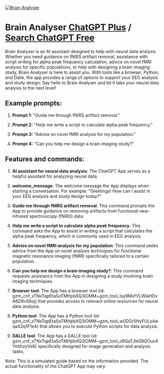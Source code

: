 
[![Brain Analyser](https://files.oaiusercontent.com/file-64DEMJw7wZSKvgGx6FJUmEhU?se=2123-10-19T11%3A31%3A37Z&sp=r&sv=2021-08-06&sr=b&rscc=max-age%3D31536000%2C%20immutable&rscd=attachment%3B%20filename%3D967b9fa8-089a-4cf4-8c51-2c0bf749d77a.png&sig=BxFUICyjBFTRqM2p0mrRz/ugQgx0Vw71q4vhCYwtCe8%3D)](https://chat.openai.com/g/g-xm3sxO7Ej-brain-analyser)

# Brain Analyser [ChatGPT Plus](https://chat.openai.com/g/g-xm3sxO7Ej-brain-analyser) / [Search ChatGPT Free](https://gptcall.net/index.html#/?search=Brain%20Analyser)

Brain Analyser is an AI assistant designed to help with neural data analysis. Whether you need guidance on fNIRS artifact removal, assistance with script writing for alpha peak frequency calculation, advice on novel fMRI analysis for specific populations, or help with designing a brain imaging study, Brain Analyser is here to assist you. With tools like a browser, Python, and Dalle, the app provides a range of options to support your EEG analysis and study design. Say hello to Brain Analyser and let it take your neural data analysis to the next level!

## Example prompts:

1. **Prompt 1:** "Guide me through fNIRS artifact removal."

2. **Prompt 2:** "Help me write a script to calculate alpha peak frequency."

3. **Prompt 3:** "Advise on novel fMRI analysis for my population."

4. **Prompt 4:** "Can you help me design a brain imaging study?"

## Features and commands:

1. **AI assistant for neural data analysis**: The ChatGPT App serves as a helpful assistant for analyzing neural data.

2. **welcome_message**: The welcome message the App displays when starting a conversation. For example: "Greetings! How can I assist in your EEG analysis and study design today?"

3. **Guide me through fNIRS artifact removal**: This command prompts the App to provide guidance on removing artifacts from functional near-infrared spectroscopy (fNIRS) data.

4. **Help me write a script to calculate alpha peak frequency**: This command asks the App to assist in writing a script that calculates the alpha peak frequency, which is commonly used in EEG analysis.

5. **Advise on novel fMRI analysis for my population**: This command seeks advice from the App on novel analysis techniques for functional magnetic resonance imaging (fMRI) specifically tailored to a certain population.

6. **Can you help me design a brain imaging study?**: This command requests assistance from the App in designing a study involving brain imaging techniques.

7. **Browser tool**: The App has a browser tool (id: gzm_cnf_xTNxTqpEtaSoTMHpbXQ3iOMM~gzm_tool_lsy9MxfVLWlaHDvA6D8vS6oj) that provides access to relevant online resources for neural data analysis.

8. **Python tool**: The App has a Python tool (id: gzm_cnf_xTNxTqpEtaSoTMHpbXQ3iOMM~gzm_tool_w0DGr5HyFULsAwqaX2q1F1e4) that allows you to execute Python scripts for data analysis.

9. **DALLE tool**: The App has a DALLE tool (id: gzm_cnf_xTNxTqpEtaSoTMHpbXQ3iOMM~gzm_tool_o8QaTJleS8QOuoXYnhhzyVs6) specifically designed for image generation and analysis tasks.

Note: This is a simulated guide based on the information provided. The actual functionality of the ChatGPT App may vary.


